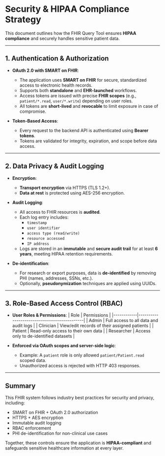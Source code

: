 # Security & HIPAA Compliance Strategy

This document outlines how the FHIR Query Tool ensures **HIPAA compliance** and securely handles sensitive patient data.

---

## 1. Authentication & Authorization

- **OAuth 2.0 with SMART on FHIR**:
  - The application uses **SMART on FHIR** for secure, standardized access to electronic health records.
  - Supports both **standalone** and **EHR-launched** workflows.
  - Access tokens are issued with precise **FHIR scopes** (e.g., `patient/*.read`, `user/*.write`) depending on user roles.
  - All tokens are **short-lived** and **revocable** to limit exposure in case of compromise.

- **Token-Based Access**:
  - Every request to the backend API is authenticated using **Bearer tokens**.
  - Tokens are validated for integrity, expiration, and scope before data access.

---

## 2. Data Privacy & Audit Logging

- **Encryption**:
  - **Transport encryption** via HTTPS (TLS 1.2+).
  - **Data at rest** is protected using AES-256 encryption.

- **Audit Logging**:
  - All access to FHIR resources is **audited**.
  - Each log entry includes:
    - `timestamp`
    - `user identifier`
    - `access type (read/write)`
    - `resource accessed`
    - `IP address`
  - Logs are stored in an **immutable** and **secure audit trail** for at least **6 years**, meeting HIPAA retention requirements.

- **De-identification**:
  - For research or export purposes, data is **de-identified** by removing PHI (names, addresses, SSNs, etc.).
  - Optionally, **pseudonymization** techniques are applied using UUIDs.

---

## 3. Role-Based Access Control (RBAC)

- **User Roles & Permissions**:
  | Role       | Permissions                                  |
  |------------|----------------------------------------------|
  | Admin      | Full access to all data and audit logs       |
  | Clinician  | View/edit records of their assigned patients |
  | Patient    | Read-only access to their own data           |
  | Researcher | Access only to de-identified datasets        |

- **Enforced via OAuth scopes and server-side logic**:
  - Example: A `patient` role is only allowed `patient/Patient.read` scoped data.
  - Unauthorized access is rejected with HTTP 403 responses.

---

## Summary

This FHIR system follows industry best practices for security and privacy, including:

- SMART on FHIR + OAuth 2.0 authorization
- HTTPS + AES encryption
- Immutable audit logging
- RBAC enforcement
- PHI de-identification for non-clinical use cases

Together, these controls ensure the application is **HIPAA-compliant** and safeguards sensitive healthcare information at every layer.

